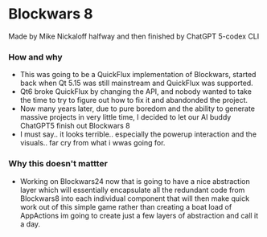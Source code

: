 # Blockwars 8

 Made by Mike Nickaloff halfway and then finished by ChatGPT 5-codex CLI

### How and why

-  This was going to be a QuickFlux implementation of Blockwars, started back when Qt 5.15 was still mainstream and QuickFlux was supported.
-  Qt6 broke QuickFlux by changing the API, and nobody wanted to take the time to try to figure out how to fix it and abandonded the project.
-  Now many years later, due to pure boredom and the ability to generate massive projects in very little time, I decided to let our AI buddy ChatGPT5 finish out Blockwars 8
-  I must say.. it looks terrible.. especially the powerup interaction and the visuals.. far cry from what i wwas going for.

### Why this doesn't mattter
- Working on Blockwars24 now that is going to have a nice abstraction layer which will essentially encapsulate all the redundant code from Blockwars8 into each individual component that will then make quick work out of this simple game rather than creating a boat load of AppActions im going to create just a few layers of abstraction and call it a day.
